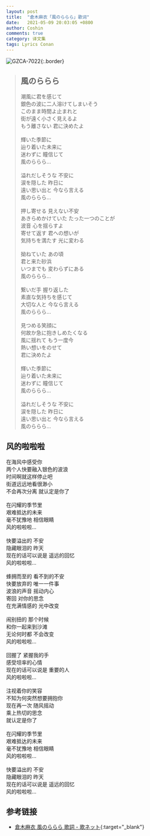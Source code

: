 ```yaml
---
layout: post
title:  "倉木麻衣「風のららら」歌词"
date:   2021-05-09 20:03:05 +0800
author: Coshin
comments: true
category: 译文集
tags: Lyrics Conan
---
```

![GZCA-7022](https://www.mai-kuraki.com/jacket/sg/GZCA-7022.jpg){:.border}

<blockquote class="original">
  <h2>風のららら</h2>
  <p>
    潮風に君を感じて<br>
    銀色の波に二人溶けてしまいそう<br>
    このまま時間よ止まれと<br>
    街が遠く小さく見えるよ<br>
    もう離さない 君に決めたよ<br>
    <br>
    輝いた季節に<br>
    辿り着いた未来に<br>
    迷わずに 瞳信じて<br>
    風のららら…<br>
    <br>
    溢れだしそうな 不安に<br>
    涙を隠した 昨日に<br>
    遠い思い出と 今なら言える<br>
    風のららら…<br>
    <br>
    押し寄せる 見えない不安<br>
    あきらめかけていた たった一つのことが<br>
    波音 心を揺らすよ<br>
    寄せて返す 君への想いが<br>
    気持ちを満たす 光に変わる<br>
    <br>
    拗ねていた あの頃<br>
    君と来た砂浜<br>
    いつまでも 変わらずにある<br>
    風のららら…<br>
    <br>
    繋いだ手 握り返した<br>
    素直な気持ちを感じて<br>
    大切な人と 今なら言える<br>
    風のららら…<br>
    <br>
    見つめる笑顔に<br>
    何故か急に抱きしめたくなる<br>
    風に揺れて もう一度今<br>
    熱い想いをのせて<br>
    君に決めたよ<br>
    <br>
    輝いた季節に<br>
    辿り着いた未来に<br>
    迷わずに 瞳信じて<br>
    風のららら…<br>
    <br>
    溢れだしそうな 不安に<br>
    涙を隠した 昨日に<br>
    遠い思い出と 今なら言える<br>
    風のららら…
  </p>
</blockquote>

<div class="translation">
  <h2>风的啦啦啦</h2>
  <p>
    在海风中感受你<br>
    两个人快要融入银色的波浪<br>
    时间啊就这样停止吧<br>
    街道远远地看很渺小<br>
    不会再次分离 就认定是你了<br>
    <br>
    在闪耀的季节里<br>
    艰难抵达的未来<br>
    毫不犹豫地 相信眼睛<br>
    风的啦啦啦…<br>
    <br>
    快要溢出的 不安<br>
    隐藏眼泪的 昨天<br>
    现在的话可以说是 遥远的回忆<br>
    风的啦啦啦…<br>
    <br>
    蜂拥而至的 看不到的不安<br>
    快要放弃的 唯一一件事<br>
    波浪的声音 摇动内心<br>
    寄回 对你的思念<br>
    在充满情感的 光中改变<br>
    <br>
    闹别扭的 那个时候<br>
    和你一起来到沙滩<br>
    无论何时都 不会改变<br>
    风的啦啦啦…<br>
    <br>
    回握了 紧握我的手<br>
    感受坦率的心情<br>
    现在的话可以说是 重要的人<br>
    风的啦啦啦…<br>
    <br>
    注视着你的笑容<br>
    不知为何突然想要拥抱你<br>
    现在再一次 随风摇动<br>
    乘上热切的思念<br>
    就认定是你了<br>
    <br>
    在闪耀的季节里<br>
    艰难抵达的未来<br>
    毫不犹豫地 相信眼睛<br>
    风的啦啦啦…<br>
    <br>
    快要溢出的 不安<br>
    隐藏眼泪的 昨天<br>
    现在的话可以说是 遥远的回忆<br>
    风的啦啦啦…
  </p>
</div>

## 参考链接

* [倉木麻衣 風のららら 歌詞 - 歌ネット](https://www.uta-net.com/song/17382/){:target="_blank"}
